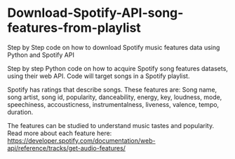 # Download-Spotify-API-song-features-from-playlist
Step by Step code on how to download Spotify music features data using Python and Spotify API


Step by step Python code on how to acquire Spotify song features datasets, using their web API. 
Code will target songs in a Spotify playlist.

Spotify has ratings that describe songs. 
These features are: Song name, song artist, song id, popularity, danceability, energy, key, 
loudness, mode, speechiness, accousticness, instrumentalness, liveness, valence, tempo, duration.

The features can be studied to understand music tastes and popularity. 
Read more about each feature here: https://developer.spotify.com/documentation/web-api/reference/tracks/get-audio-features/
